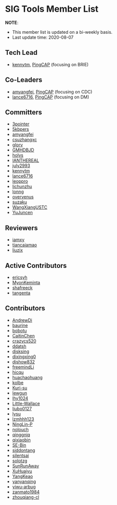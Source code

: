 # SIG Tools Member List

**NOTE**:

* This member list is updated on a bi-weekly basis.
* Last update time: 2020-08-07

## Tech Lead

* [kennytm](https://github.com/kennytm), [PingCAP](https://pingcap.com/en/) (focusing on BRIE)

## Co-Leaders

* [amyangfei](https://github.com/amyangfei), [PingCAP](https://pingcap.com/en/) (focusing on CDC)
* [lance6716](https://github.com/lance6716), [PingCAP](https://pingcap.com/en/) (focusing on DM)

## Committers

<!-- (30 PRs+ || 1 hard && 5 medium issues) && nominated -->

* [3pointer](https://github.com/3pointer)
* [5kbpers](https://github.com/5kbpers)
* [amyangfei](https://github.com/amyangfei)
* [csuzhangxc](https://github.com/csuzhangxc)
* [glorv](https://github.com/glorv)
* [GMHDBJD](https://github.com/GMHDBJD)
* [holys](https://github.com/holys)
* [IANTHEREAL](https://github.com/IANTHEREAL)
* [july2993](https://github.com/july2993)
* [kennytm](https://github.com/kennytm)
* [lance6716](https://github.com/lance6716)
* [leoppro](https://github.com/leoppro)
* [lichunzhu](https://github.com/lichunzhu)
* [lonng](https://github.com/lonng)
* [overvenus](https://github.com/overvenus)
* [suzaku](https://github.com/suzaku)
* [WangXiangUSTC](https://github.com/WangXiangUSTC)
* [YuJuncen](https://github.com/YuJuncen)

## Reviewers

<!-- (20 PRs+ || 2 medium issues) && nominated -->

* [iamxy](https://github.com/iamxy)
* [tiancaiamao](https://github.com/tiancaiamao)
* [liuzix](https://github.com/liuzix)

## Active Contributors

<!-- 8 PRs+ && 1 PR+ within 1 year -->

* [ericsyh](https://github.com/ericsyh)
* [MyonKeminta](https://github.com/MyonKeminta)
* [shafreeck](https://github.com/shafreeck)
* [tangenta](https://github.com/tangenta)

## Contributors

<!-- 2 PRs+ -->

* [AndrewDi](https://github.com/AndrewDi)
* [baurine](https://github.com/baurine)
* [bobotu](https://github.com/bobotu)
* [CaitinChen](https://github.com/CaitinChen)
* [crazycs520](https://github.com/crazycs520)
* [ddatsh](https://github.com/ddatsh)
* [disksing](https://github.com/disksing)
* [dixingxing0](https://github.com/dixingxing0)
* [djshow832](https://github.com/djshow832)
* [freemindLi](https://github.com/freemindLi)
* [hicqu](https://github.com/hicqu)
* [huachaohuang](https://github.com/huachaohuang)
* [kolbe](https://github.com/kolbe)
* [Kuri-su](https://github.com/Kuri-su)
* [lewgun](https://github.com/lewgun)
* [lhy1024](https://github.com/lhy1024)
* [Little-Wallace](https://github.com/Little-Wallace)
* [liubo0127](https://github.com/liubo0127)
* [lysu](https://github.com/lysu)
* [lzmhhh123](https://github.com/lzmhhh123)
* [NingLin-P](https://github.com/NingLin-P)
* [nolouch](https://github.com/nolouch)
* [qinggniq](https://github.com/qinggniq)
* [qixiaobin](https://github.com/qixiaobin)
* [SE-Bin](https://github.com/SE-Bin)
* [siddontang](https://github.com/siddontang)
* [silentsai](https://github.com/silentsai)
* [solotzg](https://github.com/solotzg)
* [SunRunAway](https://github.com/SunRunAway)
* [XuHuaiyu](https://github.com/XuHuaiyu)
* [YangKeao](https://github.com/YangKeao)
* [yanyanqing](https://github.com/yanyanqing)
* [yiwu-arbug](https://github.com/yiwu-arbug)
* [zanmato1984](https://github.com/zanmato1984)
* [zhouqiang-cl](https://github.com/zhouqiang-cl)
